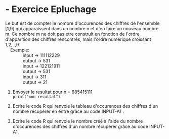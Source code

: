 # - Exercice Epluchage

  Le but est de compter le nombre d'occurences des chiffres de l'ensemble [1,9] qui apparaissent dans un nombre n et d'en faire un nouveau nombre m.
  Ce nombre m ne doit pas etre construit en fonction de l'ordre d'apparition des chiffres rencontrés, mais l'ordre numérique croissant 1,2,..,9.
    <br/> &nbsp;&nbsp;&nbsp; Exemple:
    <br/>&nbsp;&nbsp;&nbsp;&nbsp;&nbsp;&nbsp;&nbsp;&nbsp;&nbsp;&nbsp;&nbsp;&nbsp;&nbsp; input  -> 111112229 
    <br/>&nbsp;&nbsp;&nbsp;&nbsp;&nbsp;&nbsp;&nbsp;&nbsp;&nbsp;&nbsp;&nbsp;&nbsp;&nbsp; output -> 531
    <br/>&nbsp;&nbsp;&nbsp;&nbsp;&nbsp;&nbsp;&nbsp;&nbsp;&nbsp;&nbsp;&nbsp;&nbsp;&nbsp; input  -> 122121911 
    <br/>&nbsp;&nbsp;&nbsp;&nbsp;&nbsp;&nbsp;&nbsp;&nbsp;&nbsp;&nbsp;&nbsp;&nbsp;&nbsp; output -> 531
    <br/>&nbsp;&nbsp;&nbsp;&nbsp;&nbsp;&nbsp;&nbsp;&nbsp;&nbsp;&nbsp;&nbsp;&nbsp;&nbsp; input  -> 311 
    <br/>&nbsp;&nbsp;&nbsp;&nbsp;&nbsp;&nbsp;&nbsp;&nbsp;&nbsp;&nbsp;&nbsp;&nbsp;&nbsp; output -> 21
            
  1) Envoyer le resultat pour n = 685415111
 <br/> ``` print("mon resultat") ```<br/>
  2) Ecrire le code R qui renvoie le tableau d'occurences des chiffres d'un nombre récupérer en entré grâce au code INPUT-A1 .
  
  3) Ecrire le code R qui renvoie le nombre créé à l'aide du nombre d'occurences des chiffres d'un nombre récupérer grâce au code INPUT-A1.
